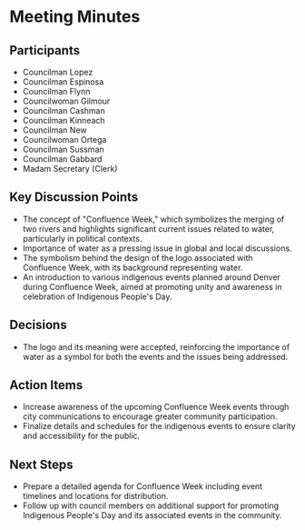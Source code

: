 # Meeting Minutes

## Participants
- Councilman Lopez
- Councilman Espinosa
- Councilman Flynn
- Councilwoman Gilmour
- Councilman Cashman
- Councilman Kinneach
- Councilman New
- Councilwoman Ortega
- Councilman Sussman
- Councilman Gabbard
- Madam Secretary (Clerk)

## Key Discussion Points
- The concept of "Confluence Week," which symbolizes the merging of two rivers and highlights significant current issues related to water, particularly in political contexts.
- Importance of water as a pressing issue in global and local discussions.
- The symbolism behind the design of the logo associated with Confluence Week, with its background representing water.
- An introduction to various indigenous events planned around Denver during Confluence Week, aimed at promoting unity and awareness in celebration of Indigenous People's Day.

## Decisions
- The logo and its meaning were accepted, reinforcing the importance of water as a symbol for both the events and the issues being addressed.

## Action Items
- Increase awareness of the upcoming Confluence Week events through city communications to encourage greater community participation.
- Finalize details and schedules for the indigenous events to ensure clarity and accessibility for the public.

## Next Steps
- Prepare a detailed agenda for Confluence Week including event timelines and locations for distribution.
- Follow up with council members on additional support for promoting Indigenous People's Day and its associated events in the community.
